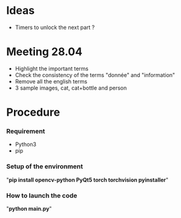 # Ideas
- Timers to unlock the next part ?

# Meeting 28.04
- Highlight the important terms
- Check the consistency of the terms "donnée" and "information"
- Remove all the english terms
- 3 sample images, cat, cat+bottle and person

# Procedure
### Requirement
- Python3
- pip
### Setup of the environment
"**pip install opencv-python PyQt5 torch torchvision pyinstaller**"
### How to launch the code
"**python main.py**"
